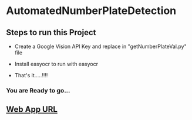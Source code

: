 # AutomatedNumberPlateDetection

## Steps to run this Project

- Create a Google Vision API Key and replace in "getNumberPlateVal.py" file

- Install easyocr to run with easyocr

- That's it.....!!!! 

### You are Ready to go...

## [Web App URL](http://vehiclenumberplatedetection-happy-mongoose-qx.cfapps.io/)
